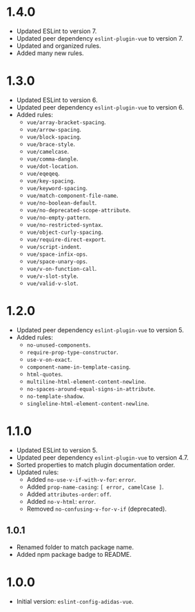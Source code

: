 # 1.4.0

- Updated ESLint to version 7.
- Updated peer dependency `eslint-plugin-vue` to version 7.
- Updated and organized rules.
- Added many new rules.

# 1.3.0

- Updated ESLint to version 6.
- Updated peer dependency `eslint-plugin-vue` to version 6.
- Added rules:
    - `vue/array-bracket-spacing`.
    - `vue/arrow-spacing`.
    - `vue/block-spacing`.
    - `vue/brace-style`.
    - `vue/camelcase`.
    - `vue/comma-dangle`.
    - `vue/dot-location`.
    - `vue/eqeqeq`.
    - `vue/key-spacing`.
    - `vue/keyword-spacing`.
    - `vue/match-component-file-name`.
    - `vue/no-boolean-default`.
    - `vue/no-deprecated-scope-attribute`.
    - `vue/no-empty-pattern`.
    - `vue/no-restricted-syntax`.
    - `vue/object-curly-spacing`.
    - `vue/require-direct-export`.
    - `vue/script-indent`.
    - `vue/space-infix-ops`.
    - `vue/space-unary-ops`.
    - `vue/v-on-function-call`.
    - `vue/v-slot-style`.
    - `vue/valid-v-slot`.

# 1.2.0

- Updated peer dependency `eslint-plugin-vue` to version 5.
- Added rules:
    - `no-unused-components`.
    - `require-prop-type-constructor`.
    - `use-v-on-exact`.
    - `component-name-in-template-casing`.
    - `html-quotes`.
    - `multiline-html-element-content-newline`.
    - `no-spaces-around-equal-signs-in-attribute`.
    - `no-template-shadow`.
    - `singleline-html-element-content-newline`.

# 1.1.0

- Updated ESLint to version 5.
- Updated peer dependency `eslint-plugin-vue` to version 4.7.
- Sorted properties to match plugin documentation order.
- Updated rules:
  - Added `no-use-v-if-with-v-for`: `error`.
  - Added `prop-name-casing`: `[ error, camelCase ]`.
  - Added `attributes-order`: `off`.
  - Added `no-v-html`: `error`.
  - Removed `no-confusing-v-for-v-if` (deprecated).

## 1.0.1

- Renamed folder to match package name.
- Added npm package badge to README.

# 1.0.0

- Initial version: `eslint-config-adidas-vue`.
